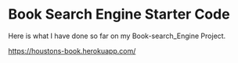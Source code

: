 # Book Search Engine Starter Code
Here is what I have done so far on my Book-search_Engine Project.

https://houstons-book.herokuapp.com/
